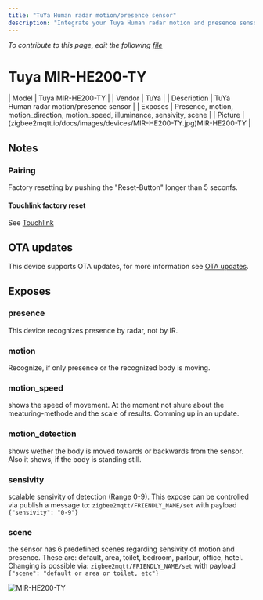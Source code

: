 ```yaml
---
title: "TuYa Human radar motion/presence sensor"
description: "Integrate your Tuya Human radar motion and presence sensor into zigbee2mqtt."
---
```


*To contribute to this page, edit the following
[file](https://github.com/Koenkk/zigbee2mqtt.io/blob/master/docs/devices/MIR-HE200-TY.md)*

# Tuya MIR-HE200-TY

| Model | Tuya MIR-HE200-TY  |
| Vendor  | TuYa  |
| Description | TuYa Human radar motion/presence sensor |
| Exposes | Presence, motion, motion_direction, motion_speed, illuminance,  sensivity, scene |
| Picture |  (zigbee2mqtt.io/docs/images/devices/MIR-HE200-TY.jpg)MIR-HE200-TY |

## Notes


### Pairing
Factory resetting by pushing the "Reset-Button" longer than 5 seconfs.
#### Touchlink factory reset
See [Touchlink](../information/touchlink)



## OTA updates
This device supports OTA updates, for more information see [OTA updates](../information/ota_updates.md).


## Exposes

### presence 
This device recognizes presence by radar, not by IR.

### motion
Recognize, if only presence or the recognized body is moving.

### motion_speed
shows the speed of movement. At the moment not shure about the meaturing-methode and the scale of results. Comming up in an update.

### motion_detection
shows wether the body is moved towards or backwards from the sensor. Also it shows, if the body is standing still.

### sensivity
scalable sensivity of detection (Range 0-9). This expose can be controlled via publish a message to:
`zigbee2mqtt/FRIENDLY_NAME/set` with payload `{"sensivity": "0-9"}`

### scene
the sensor has 6 predefined scenes regarding sensivity of motion and presence. These are: default, area, toilet, bedroom, parlour, office, hotel. Changing is possible via:
`zigbee2mqtt/FRIENDLY_NAME/set` with payload `{"scene": "default or area or toilet, etc"}`


![MIR-HE200-TY](https://user-images.githubusercontent.com/20765982/136711332-47023263-a623-4010-bd66-3eca80e06588.jpg)
